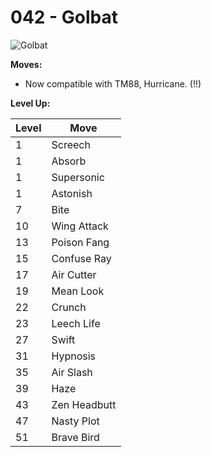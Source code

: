 # 042 - Golbat
![][042]

**Moves:**

 - Now compatible with TM88, Hurricane. (!!)

**Level Up:**

Level | Move
---   | ---
  1   | Screech
  1   | Absorb
  1   | Supersonic
  1   | Astonish
  7   | Bite
 10   | Wing Attack
 13   | Poison Fang
 15   | Confuse Ray
 17   | Air Cutter
 19   | Mean Look
 22   | Crunch
 23   | Leech Life
 27   | Swift
 31   | Hypnosis
 35   | Air Slash
 39   | Haze
 43   | Zen Headbutt
 47   | Nasty Plot
 51   | Brave Bird



[042]: https://raw.githubusercontent.com/PokeAPI/sprites/master/sprites/pokemon/42.png "Golbat"
